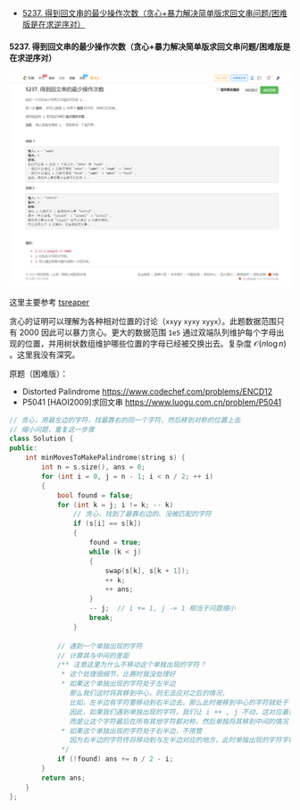
<!-- @import "[TOC]" {cmd="toc" depthFrom=1 depthTo=6 orderedList=false} -->

<!-- code_chunk_output -->

- [5237. 得到回文串的最少操作次数（贪心+暴力解决简单版求回文串问题/困难版是在求逆序对）](#5237-得到回文串的最少操作次数贪心暴力解决简单版求回文串问题困难版是在求逆序对)

<!-- /code_chunk_output -->

#### 5237. 得到回文串的最少操作次数（贪心+暴力解决简单版求回文串问题/困难版是在求逆序对）

![](./images/leetcode-cn.com_contest_biweekly-contest-73_problems_minimum-number-of-moves-to-make-palindrome_.png)

这里主要参考 [tsreaper](https://leetcode-cn.com/problems/minimum-number-of-moves-to-make-palindrome/solution/tan-xin-zheng-ming-geng-da-shu-ju-fan-we-h57i/)

贪心的证明可以理解为各种相对位置的讨论（`xxyy` `xyxy` `xyyx`）。此题数据范围只有 2000 因此可以暴力贪心。更大的数据范围 `1e5` 通过双端队列维护每个字母出现的位置，并用树状数组维护哪些位置的字母已经被交换出去。复杂度 $\mathcal{O}(n\log n)$ 。这里我没有深究。

原题（困难版）：
- Distorted Palindrome https://www.codechef.com/problems/ENCD12
- P5041 [HAOI2009]求回文串 https://www.luogu.com.cn/problem/P5041

```cpp
// 贪心，用最左边的字符，找最靠右的同一个字符，然后移到对称的位置上去
// 缩小问题，重复这一步骤
class Solution {
public:
    int minMovesToMakePalindrome(string s) {
        int n = s.size(), ans = 0;
        for (int i = 0, j = n - 1; i < n / 2; ++ i)
        {
            bool found = false;
            for (int k = j; i != k; -- k)
                // 贪心，找到了最靠右边的、没被匹配的字符
                if (s[i] == s[k])
                {
                    found = true;
                    while (k < j)
                    {
                        swap(s[k], s[k + 1]);
                        ++ k;
                        ++ ans;
                    }
                    -- j;  // i += 1, j -= 1 相当于问题缩小
                    break;
                }
            
            // 遇到一个单独出现的字符
            // 计算其与中间的差距
            /** 注意这里为什么不移动这个单独出现的字符？
             * 这个处理很细节，比赛时我没处理好
             * 如果这个单独出现的字符处于左半边
               那么我们这时将其移到中心，则无法应对之后的情况，
               比如，左半边有字符要移动到右半边去，那么此时被移到中心的字符就处于 中心-1 的位置了
               因此，如果我们遇到单独出现的字符，我们让 i ++ , j 不动，这对应着我们先不移动这个字符
               而是让这个字符最后在所有其他字符都对称，然后单独将其移到中间的情况
             * 如果这个单独出现的字符处于右半边，不用管
               因为右半边的字符终将移动到与左半边对应的地方，此时单独出现的字符字符被挤到中间
             */
            if (!found) ans += n / 2 - i;
        }
        return ans;
    }
};
```
